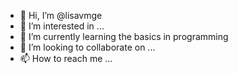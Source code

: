 - 👋 Hi, I’m @lisavmge
- 👀 I’m interested in ...
- 🌱 I’m currently learning the basics in programming
- 💞️ I’m looking to collaborate on ...
- 📫 How to reach me ...

<!---
lisavmge/lisavmge is a ✨ special ✨ repository because its `README.md` (this file) appears on your GitHub profile.
You can click the Preview link to take a look at your changes.
--->

